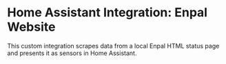 # Home Assistant Integration: Enpal Website

This custom integration scrapes data from a local Enpal HTML status page and presents it as sensors in Home Assistant.
